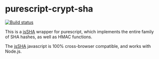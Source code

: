 # purescript-crypt-sha
[![Build status](https://travis-ci.org/throughnothing/purescript-sha.svg?branch=master)](https://travis-ci.org/throughnothing/purescript-sha)

This is a [jsSHA](https://caligatio.github.io/jsSHA/) wrapper for purescript,
which implements the entire family of SHA hashes, as well as HMAC functions.

The [jsSHA](https://caligatio.github.io/jsSHA/) javascript is 100% cross-browser
compatible, and works with Node.js.
